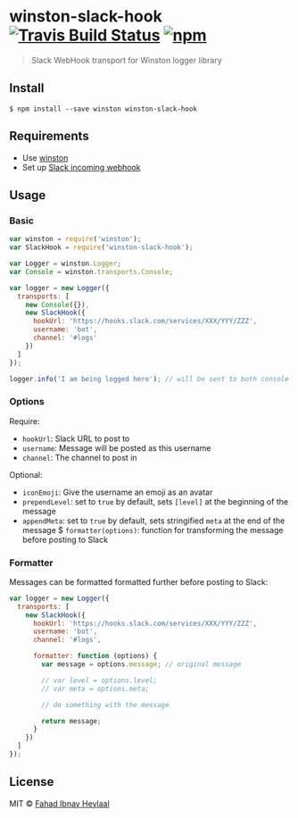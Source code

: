 # winston-slack-hook [![Travis Build Status](https://travis-ci.org/fahad19/winston-slack-hook.svg?branch=master)](https://travis-ci.org/fahad19/winston-slack-hook) [![npm](https://img.shields.io/npm/v/winston-slack-hook.svg)](https://www.npmjs.com/package/winston-slack-hook)

> Slack WebHook transport for Winston logger library

## Install

```
$ npm install --save winston winston-slack-hook
```

## Requirements

* Use [winston](https://github.com/winstonjs/winston)
* Set up [Slack incoming webhook](https://api.slack.com/incoming-webhooks)

## Usage

### Basic

```js
var winston = require('winston');
var SlackHook = require('winston-slack-hook');

var Logger = winston.Logger;
var Console = winston.transports.Console;

var logger = new Logger({
  transports: [
    new Console({}),
    new SlackHook({
      hookUrl: 'https://hooks.slack.com/services/XXX/YYY/ZZZ',
      username: 'bot',
      channel: '#logs'
    })
  ]
});

logger.info('I am being logged here'); // will be sent to both console and Slack
```

### Options

Require:

* `hookUrl`: Slack URL to post to
* `username`: Message will be posted as this username
* `channel`: The channel to post in

Optional:

* `iconEmoji`: Give the username an emoji as an avatar
* `prependLevel`: set to `true` by default, sets `[level]` at the beginning of the message
* `appendMeta`: set to `true` by default, sets stringified `meta` at the end of the message
$ `formatter(options)`: function for transforming the message before posting to Slack

### Formatter

Messages can be formatted formatted further before posting to Slack:

```js
var logger = new Logger({
  transports: [
    new SlackHook({
      hookUrl: 'https://hooks.slack.com/services/XXX/YYY/ZZZ',
      username: 'bot',
      channel: '#logs',

      formatter: function (options) {
        var message = options.message; // original message

        // var level = options.level;
        // var meta = options.meta;

        // do something with the message

        return message;
      }
    })
  ]
});
```

## License

MIT © [Fahad Ibnay Heylaal](http://fahad19.com)
